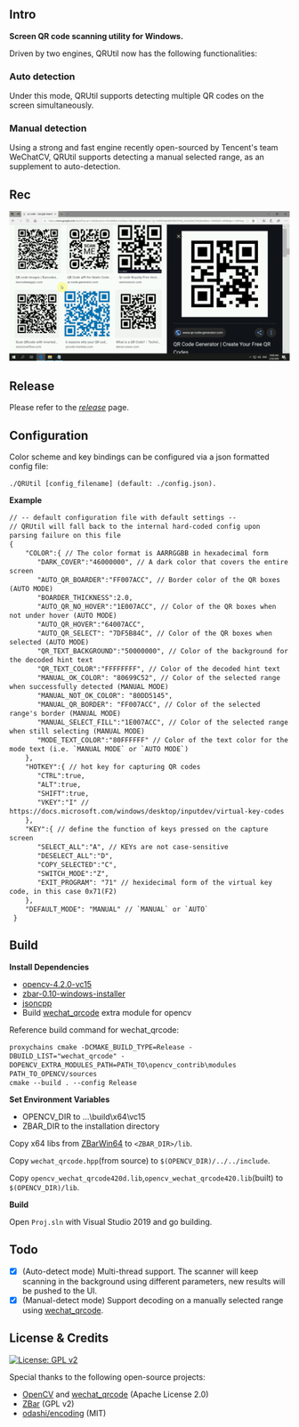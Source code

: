## Intro

**Screen QR code scanning utility for Windows.**

Driven by two engines, QRUtil now has the following functionalities:

### Auto detection

Under this mode, QRUtil supports detecting multiple QR codes on the screen simultaneously.

### Manual detection

Using a strong and fast engine recently open-sourced by Tencent's team WeChatCV, QRUtil supports detecting a manual selected range, as an supplement to auto-detection.

## Rec

![rec](ReadMe/rec.gif)

## Release

Please refer to the [*release*](https://github.com/yype/QRUtil/releases) page.

## Configuration

Color scheme and key bindings can be configured via a json formatted config file:

```shell
./QRUtil [config_filename] (default: ./config.json).
```

**Example**

```jsonc
// -- default configuration file with default settings --
// QRUtil will fall back to the internal hard-coded config upon parsing failure on this file
{
    "COLOR":{ // The color format is AARRGGBB in hexadecimal form
       "DARK_COVER":"46000000", // A dark color that covers the entire screen
       "AUTO_QR_BOARDER":"FF007ACC", // Border color of the QR boxes (AUTO MODE)
       "BOARDER_THICKNESS":2.0, 
       "AUTO_QR_NO_HOVER":"1E007ACC", // Color of the QR boxes when not under hover (AUTO MODE)
       "AUTO_QR_HOVER":"64007ACC",
       "AUTO_QR_SELECT": "7DF5B84C", // Color of the QR boxes when selected (AUTO MODE)
       "QR_TEXT_BACKGROUND":"50000000", // Color of the background for the decoded hint text
       "QR_TEXT_COLOR":"FFFFFFFF", // Color of the decoded hint text
       "MANUAL_OK_COLOR": "80699C52", // Color of the selected range when successfully detected (MANUAL MODE)
       "MANUAL_NOT_OK_COLOR": "80DD5145", 
       "MANUAL_QR_BORDER": "FF007ACC", // Color of the selected range's border (MANUAL MODE)
       "MANUAL_SELECT_FILL":"1E007ACC", // Color of the selected range when still selecting (MANUAL MODE)
       "MODE_TEXT_COLOR":"80FFFFFF" // Color of the text color for the mode text (i.e. `MANUAL MODE` or `AUTO MODE`)
    },
    "HOTKEY":{ // hot key for capturing QR codes
       "CTRL":true,
       "ALT":true,
       "SHIFT":true,
       "VKEY":"I" // https://docs.microsoft.com/windows/desktop/inputdev/virtual-key-codes
    },
    "KEY":{ // define the function of keys pressed on the capture screen
       "SELECT_ALL":"A", // KEYs are not case-sensitive
       "DESELECT_ALL":"D",
       "COPY_SELECTED":"C",
       "SWITCH_MODE":"Z",
       "EXIT_PROGRAM": "71" // hexidecimal form of the virtual key code, in this case 0x71(F2)
    },
    "DEFAULT_MODE": "MANUAL" // `MANUAL` or `AUTO`
 }
```

## Build

**Install Dependencies**

- [opencv-4.2.0-vc15](https://sourceforge.net/projects/opencvlibrary/files/4.2.0/opencv-4.2.0-vc14_vc15.exe/download)
- [zbar-0.10-windows-installer](http://sourceforge.net/projects/zbar/files/zbar/0.10/zbar-0.10-setup.exe/download)
- [jsoncpp](https://github.com/open-source-parsers/jsoncpp)
- Build [wechat_qrcode](https://github.com/opencv/opencv_contrib/tree/master/modules/wechat_qrcode) extra module for opencv

Reference build command for wechat_qrcode:

``` 
proxychains cmake -DCMAKE_BUILD_TYPE=Release -DBUILD_LIST="wechat_qrcode" -DOPENCV_EXTRA_MODULES_PATH=PATH_TO\opencv_contrib\modules PATH_TO_OPENCV/sources
cmake --build . --config Release
```

**Set Environment Variables**

- OPENCV_DIR to ...\build\x64\vc15
- ZBAR_DIR to the installation directory

Copy x64 libs from [ZBarWin64](https://github.com/dani4/ZBarWin64/tree/master/lib) to `<ZBAR_DIR>/lib`.

Copy `wechat_qrcode.hpp`(from source) to `$(OPENCV_DIR)/../../include`.

Copy `opencv_wechat_qrcode420d.lib`,`opencv_wechat_qrcode420.lib`(built) to `$(OPENCV_DIR)/lib`.

**Build**

Open `Proj.sln` with Visual Studio 2019 and go building.

## Todo

- [x] (Auto-detect mode) Multi-thread support. The scanner will keep scanning in the background using different parameters, new results will be pushed to the UI.
- [x] (Manual-detect mode) Support decoding on a manually selected range using [wechat_qrcode](https://github.com/opencv/opencv_contrib/tree/master/modules/wechat_qrcode).

## License & Credits

[![License: GPL v2](https://img.shields.io/badge/License-GPL%20v2-blue.svg)](https://www.gnu.org/licenses/old-licenses/gpl-2.0.en.html)

Special thanks to the following open-source projects:

- [OpenCV](https://github.com/opencv/opencv) and [wechat_qrcode](https://github.com/opencv/opencv_contrib/tree/master/modules/wechat_qrcode) (Apache License 2.0)
- [ZBar](https://github.com/ZBar/ZBar) (GPL v2) 
- [odashi/encoding](https://github.com/odashi/encoding) (MIT)